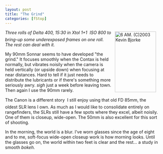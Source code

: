 ```yaml
---
layout: post
title: "The Grind"
categories: [fStop]
---
```

<a href="/photo/journal/aug03l-13.html"><img src="http://www.botzilla.com/bpix/aug03l-13.jpg" title="6 AM. (C)2003 Kevin Bjorke" width=135 height=200 border=0 hspace=8 vspace=6 align="right"></a><i>Three rolls of Delta 400, 15:30 in Xtol 1+1 &#151; ISO 800 to bring-up some underexposed frames on one roll. The rest can deal with it.</i>

My 90mm Sonnar seems to have developed "the grind." It focuses smoothly when the Contax is held normally, but vibrates noisily when the camera is held vertically (or upside down) when focusing at near distances. Hard to tell if it just needs to distribute the lubricants or if there's something more seriously awry. *sigh* just a week before leaving town. Then again I use the 90mm rarely.

The Canon is a different story &#151; I still enjoy using that old FD 85mm, the oldest SLR lens I own. As much as I would like to consolidate entirely on rangefinders, the SLRs still have a few spots where they excel, albeit noisily. One of them is closeup, wide-open. The 50mm is also excellent for this sort of shooting.

In the morning, the world is a blur. I've worn glasses since the age of eight and to me, soft-focus wide-open closeup work is how morning looks. Until the glasses go on, the world within two feet is clear and the rest... a study in smooth <i>bokeh.</i>


